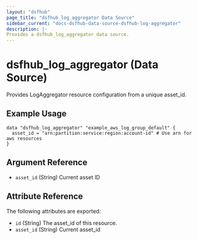 ```yaml
---
layout: "dsfhub"
page_title: "dsfhub_log_aggregator Data Source"
sidebar_current: "docs-dsfhub-data-source-dsfhub-log-aggregator"
description: |-
Provides a dsfhub_log_aggregator data source.  
---
```



# dsfhub_log_aggregator (Data Source)

Provides LogAggregator resource configuration from a unique asset_id.

## Example Usage

```hcl
data "dsfhub_log_aggregator" "example_aws_log_group_default" {
  asset_id = "arn:partition:service:region:account-id" # Use arn for aws resources
}
```

## Argument Reference

- `asset_id` (String) Current asset ID

## Attribute Reference

The following attributes are exported:

- `id` (String) The asset_id of this resource.
- `asset_id` (String) Current asset_id